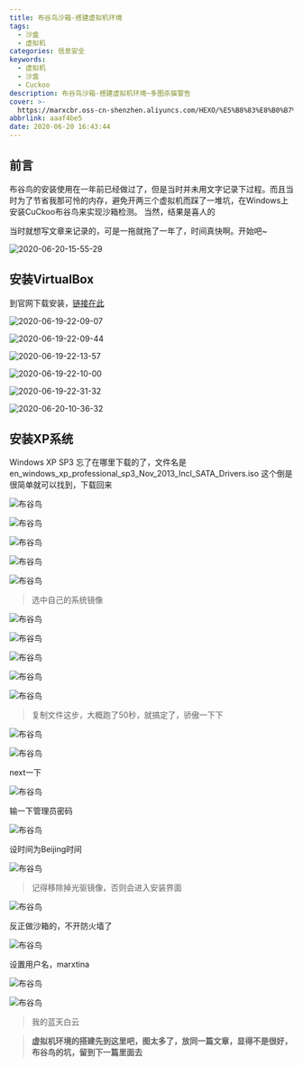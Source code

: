 ```yaml
---
title: 布谷鸟沙箱-搭建虚拟机环境
tags:
  - 沙盒
  - 虚拟机
categories: 信息安全
keywords:
  - 虚拟机
  - 沙盒
  - Cuckoo
description: 布谷鸟沙箱-搭建虚拟机环境~多图杀猫警告
cover: >-
  https://marxcbr.oss-cn-shenzhen.aliyuncs.com/HEXO/%E5%B8%83%E8%B0%B7%E9%B8%9F/2020-06-20-16-25-30_4f289297.png
abbrlink: aaaf4be5
date: 2020-06-20 16:43:44
---
```



## 前言

布谷鸟的安装使用在一年前已经做过了，但是当时并未用文字记录下过程。而且当时为了节省我那可怜的内存，避免开两三个虚拟机而踩了一堆坑，在Windows上安装CuCkoo布谷鸟来实现沙箱检测。
当然，结果是喜人的

当时就想写文章来记录的，可是一拖就拖了一年了，时间真快啊。开始吧\~

![2020-06-20-15-55-29](https://marxcbr.oss-cn-shenzhen.aliyuncs.com/HEXO/%E5%B8%83%E8%B0%B7%E9%B8%9F/2020-06-20-15-55-29_269f03cb.png)

## 安装VirtualBox

到官网下载安装，[链接在此](https://www.virtualbox.org/wiki/Downloads)

![2020-06-19-22-09-07](https://marxcbr.oss-cn-shenzhen.aliyuncs.com/HEXO/%E5%B8%83%E8%B0%B7%E9%B8%9F/2020-06-19-22-09-07_338dcdb4.png)

![2020-06-19-22-09-44](https://marxcbr.oss-cn-shenzhen.aliyuncs.com/HEXO/%E5%B8%83%E8%B0%B7%E9%B8%9F/2020-06-19-22-09-44_29324f11.png)

![2020-06-19-22-13-57](https://marxcbr.oss-cn-shenzhen.aliyuncs.com/HEXO/%E5%B8%83%E8%B0%B7%E9%B8%9F/2020-06-19-22-13-57_839b0dfa.png)

![2020-06-19-22-10-00](https://marxcbr.oss-cn-shenzhen.aliyuncs.com/HEXO/%E5%B8%83%E8%B0%B7%E9%B8%9F/2020-06-19-22-10-00_f6a7743d.png)

![2020-06-19-22-31-32](https://marxcbr.oss-cn-shenzhen.aliyuncs.com/HEXO/%E5%B8%83%E8%B0%B7%E9%B8%9F/2020-06-19-22-31-32_55e912fe.png)

![2020-06-20-10-36-32](https://marxcbr.oss-cn-shenzhen.aliyuncs.com/HEXO/%E5%B8%83%E8%B0%B7%E9%B8%9F/2020-06-20-10-36-32_5f885bb9.png)

## 安装XP系统

Windows XP SP3 忘了在哪里下载的了，文件名是 en_windows_xp_professional_sp3_Nov_2013_Incl_SATA_Drivers.iso
这个倒是很简单就可以找到，下载回来

![布谷鸟](https://marxcbr.oss-cn-shenzhen.aliyuncs.com/HEXO/%E5%B8%83%E8%B0%B7%E9%B8%9F/2020-06-20-16-03-56_1274f7a2.png)

![布谷鸟](https://marxcbr.oss-cn-shenzhen.aliyuncs.com/HEXO/%E5%B8%83%E8%B0%B7%E9%B8%9F/2020-06-20-16-04-27_5945c420.png)

![布谷鸟](https://marxcbr.oss-cn-shenzhen.aliyuncs.com/HEXO/%E5%B8%83%E8%B0%B7%E9%B8%9F/2020-06-20-16-05-05_474b9be3.png)

![布谷鸟](https://marxcbr.oss-cn-shenzhen.aliyuncs.com/HEXO/%E5%B8%83%E8%B0%B7%E9%B8%9F/2020-06-20-16-05-22_45a91c0f.png)

![布谷鸟](https://marxcbr.oss-cn-shenzhen.aliyuncs.com/HEXO/%E5%B8%83%E8%B0%B7%E9%B8%9F/2020-06-20-16-07-49_048d4dd5.png)

> 选中自己的系统镜像

![布谷鸟](https://marxcbr.oss-cn-shenzhen.aliyuncs.com/HEXO/%E5%B8%83%E8%B0%B7%E9%B8%9F/2020-06-20-16-08-26_9716d58a.png)

![布谷鸟](https://marxcbr.oss-cn-shenzhen.aliyuncs.com/HEXO/%E5%B8%83%E8%B0%B7%E9%B8%9F/2020-06-20-16-08-59_1903012d.png)

![布谷鸟](https://marxcbr.oss-cn-shenzhen.aliyuncs.com/HEXO/%E5%B8%83%E8%B0%B7%E9%B8%9F/2020-06-20-16-10-08_b2566ad6.png)

![布谷鸟](https://marxcbr.oss-cn-shenzhen.aliyuncs.com/HEXO/%E5%B8%83%E8%B0%B7%E9%B8%9F/2020-06-20-16-10-34_1eed15a3.png)

![布谷鸟](https://marxcbr.oss-cn-shenzhen.aliyuncs.com/HEXO/%E5%B8%83%E8%B0%B7%E9%B8%9F/2020-06-20-16-11-52_3f0746b6.png)

> 复制文件这步，大概跑了50秒，就搞定了，骄傲一下下

![布谷鸟](https://marxcbr.oss-cn-shenzhen.aliyuncs.com/HEXO/%E5%B8%83%E8%B0%B7%E9%B8%9F/2020-06-20-16-12-27_5d79d424.png)

![布谷鸟](https://marxcbr.oss-cn-shenzhen.aliyuncs.com/HEXO/%E5%B8%83%E8%B0%B7%E9%B8%9F/2020-06-20-16-14-52_b1597933.png)

next一下

![布谷鸟](https://marxcbr.oss-cn-shenzhen.aliyuncs.com/HEXO/%E5%B8%83%E8%B0%B7%E9%B8%9F/2020-06-20-16-15-38_cf1f6779.png)

输一下管理员密码

![布谷鸟](https://marxcbr.oss-cn-shenzhen.aliyuncs.com/HEXO/%E5%B8%83%E8%B0%B7%E9%B8%9F/2020-06-20-16-16-26_212390f1.png)

设时间为Beijing时间

![布谷鸟](https://marxcbr.oss-cn-shenzhen.aliyuncs.com/HEXO/%E5%B8%83%E8%B0%B7%E9%B8%9F/2020-06-20-16-25-58_1da28af1.png)

> 记得移除掉光驱镜像，否则会进入安装界面

![布谷鸟](https://marxcbr.oss-cn-shenzhen.aliyuncs.com/HEXO/%E5%B8%83%E8%B0%B7%E9%B8%9F/2020-06-20-16-22-25_119c3881.png)

反正做沙箱的，不开防火墙了

![布谷鸟](https://marxcbr.oss-cn-shenzhen.aliyuncs.com/HEXO/%E5%B8%83%E8%B0%B7%E9%B8%9F/2020-06-20-16-24-34_dff50bcc.png)

设置用户名，marxtina

![布谷鸟](https://marxcbr.oss-cn-shenzhen.aliyuncs.com/HEXO/%E5%B8%83%E8%B0%B7%E9%B8%9F/2020-06-20-16-25-01_ea98d7dc.png)

![布谷鸟](https://marxcbr.oss-cn-shenzhen.aliyuncs.com/HEXO/%E5%B8%83%E8%B0%B7%E9%B8%9F/2020-06-20-16-25-30_4f289297.png)

> 我的蓝天白云

>**虚拟机环境的搭建先到这里吧，图太多了，放同一篇文章，显得不是很好，布谷鸟的坑，留到下一篇里面去**